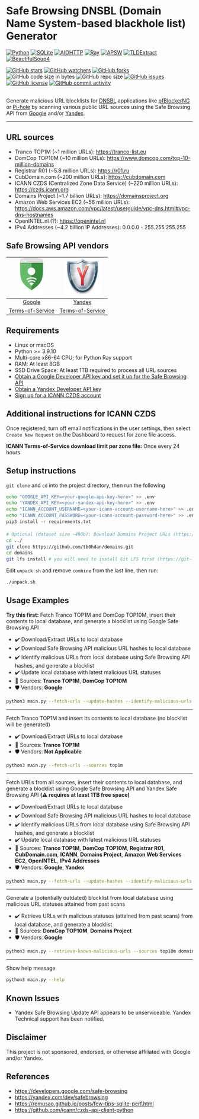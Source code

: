 # Safe Browsing DNSBL (Domain Name System-based blackhole list) Generator

[![Python](https://img.shields.io/badge/Python-FFD43B?style=for-the-badge&logo=python&logoColor=blue)](https://python.org)
[![SQLite](https://img.shields.io/badge/SQLite-07405E?style=for-the-badge&logo=sqlite&logoColor=white)](https://www.sqlite.org)
[![AIOHTTP](https://img.shields.io/badge/AIOHTTP-2C5BB4?style=for-the-badge&logo=aiohttp&logoColor=white)](https://docs.aiohttp.org/en/stable)
[![Ray](https://img.shields.io/badge/Ray-028CF0?style=for-the-badge&logo=ray&logoColor=white)](https://www.ray.io)
[![APSW](https://img.shields.io/badge/APSW-000000?style=for-the-badge)](https://rogerbinns.github.io/apsw)
[![TLDExtract](https://img.shields.io/badge/TLDExtract-000000?style=for-the-badge)](https://github.com/john-kurkowski/tldextract)
[![BeautifulSoup4](https://img.shields.io/badge/BeautifulSoup4-000000?style=for-the-badge)](https://beautiful-soup-4.readthedocs.io)

[![GitHub stars](https://img.shields.io/github/stars/elliotwutingfeng/Safe-Browsing-DNSBL-Generator?style=for-the-badge)](https://github.com/elliotwutingfeng/Safe-Browsing-DNSBL-Generator/stargazers)
[![GitHub watchers](https://img.shields.io/github/watchers/elliotwutingfeng/Safe-Browsing-DNSBL-Generator?style=for-the-badge)](https://github.com/elliotwutingfeng/Safe-Browsing-DNSBL-Generator/watchers)
[![GitHub forks](https://img.shields.io/github/forks/elliotwutingfeng/Safe-Browsing-DNSBL-Generator?style=for-the-badge)](https://github.com/elliotwutingfeng/Safe-Browsing-DNSBL-Generator/network/members)
![GitHub code size in bytes](https://img.shields.io/github/languages/code-size/elliotwutingfeng/Safe-Browsing-DNSBL-Generator?style=for-the-badge)
![GitHub repo size](https://img.shields.io/github/repo-size/elliotwutingfeng/Safe-Browsing-DNSBL-Generator?style=for-the-badge)
[![GitHub issues](https://img.shields.io/github/issues/elliotwutingfeng/Safe-Browsing-DNSBL-Generator?style=for-the-badge)](https://github.com/elliotwutingfeng/Safe-Browsing-DNSBL-Generator/issues)
[![GitHub license](https://img.shields.io/badge/LICENSE-BSD--3--CLAUSE-GREEN?style=for-the-badge)](https://github.com/elliotwutingfeng/GlobalAntiScamOrg-blocklist-scraper/blob/main/LICENSE)
[![GitHub commit activity](https://img.shields.io/github/commit-activity/w/elliotwutingfeng/Safe-Browsing-DNSBL-Generator?style=for-the-badge)](https://github.com/elliotwutingfeng/Safe-Browsing-DNSBL-Generator/commits/master)

\
Generate malicious URL blocklists for [DNSBL](https://en.wikipedia.org/wiki/Domain_Name_System-based_blackhole_list) applications like [pfBlockerNG](https://linuxincluded.com/block-ads-malvertising-on-pfsense-using-pfblockerng-dnsbl) or [Pi-hole](https://pi-hole.net) by scanning various public URL sources using the Safe Browsing API from [Google](https://developers.google.com/safe-browsing) and/or [Yandex](https://yandex.com/dev/safebrowsing).

---

## URL sources

-   Tranco TOP1M (~1 million URLs): <https://tranco-list.eu>
-   DomCop TOP10M (~10 million URLs): <https://www.domcop.com/top-10-million-domains>
-   Registrar R01 (~5.8 million URLs): <https://r01.ru>
-   CubDomain.com (~200 million URLs): <https://cubdomain.com>
-   ICANN CZDS (Centralized Zone Data Service) (~220 million URLs): <https://czds.icann.org>
-   Domains Project (~1.7 billion URLs): <https://domainsproject.org>
-   Amazon Web Services EC2 (~56 million URLs): <https://docs.aws.amazon.com/vpc/latest/userguide/vpc-dns.html#vpc-dns-hostnames>
-   OpenINTEL.nl (?): <https://openintel.nl>
-   IPv4 Addresses (~4.2 billion IP Addresses): 0.0.0.0 - 255.255.255.255

## Safe Browsing API vendors

| <a href="https://developers.google.com/safe-browsing"><img height="100px" src="images/google.svg" alt="Google Safe Browsing API" /></a> | <a href="https://yandex.com/dev/safebrowsing"><img height="100px" src="images/yandex.png" alt="Yandex Safe Browsing API" /></a> |
| :-------------------------------------------------------------------------------------------------------------------------------------: | :-----------------------------------------------------------------------------------------------------------------------------: |
|                                          [Google](https://developers.google.com/safe-browsing)                                          |                                          [Yandex](https://yandex.com/dev/safebrowsing)                                          |
|                                        [Terms-of-Service](https://developers.google.com/safe-browsing/terms)                                         |                                      [Terms-of-Service](https://yandex.ru/legal/yandex_sb_api/?lang=en)                                      |

## Requirements

-   Linux or macOS
-   Python >= 3.9.10
-   Multi-core x86-64 CPU; for Python Ray support
-   RAM: At least 8GB
-   SSD Drive Space: At least 1TB required to process all URL sources
-   [Obtain a Google Developer API key and set it up for the Safe Browsing API](https://developers.google.com/safe-browsing/v4/get-started)
-   [Obtain a Yandex Developer API key](https://yandex.com/dev/safebrowsing)
-   [Sign up for a ICANN CZDS account](https://czds.icann.org)

## Additional instructions for ICANN CZDS

Once registered, turn off email notifications in the user settings,
then select `Create New Request` on the Dashboard to request for zone file access.

**ICANN Terms-of-Service download limit per zone file:** Once every 24 hours

## Setup instructions

`git clone` and `cd` into the project directory, then run the following

```bash
echo "GOOGLE_API_KEY=<your-google-api-key-here>" >> .env
echo "YANDEX_API_KEY=<your-yandex-api-key-here>" >> .env
echo "ICANN_ACCOUNT_USERNAME=<your-icann-account-username-here>" >> .env
echo "ICANN_ACCOUNT_PASSWORD=<your-icann-account-password-here>" >> .env
pip3 install -r requirements.txt

# Optional (dataset size ~49Gb): Download Domains Project URLs (https://domainsproject.org)
cd ../
git clone https://github.com/tb0hdan/domains.git
cd domains
git lfs install # you will need to install Git LFS first (https://git-lfs.github.com)
```

Edit `unpack.sh` and remove `combine` from the last line, then run:

```bash
./unpack.sh
```

## Usage Examples

**Try this first:** Fetch Tranco TOP1M and DomCop TOP10M, insert their contents to local database, and generate a blocklist using Google Safe Browsing API

-   :heavy_check_mark: Download/Extract URLs to local database
-   :heavy_check_mark: Download Safe Browsing API malicious URL hashes to local database
-   :heavy_check_mark: Identify malicious URLs from local database using Safe Browsing API hashes, and generate a blocklist
-   :heavy_check_mark: Update local database with latest malicious URL statuses
-   :memo: Sources: **Tranco TOP1M**, **DomCop TOP10M**
-   :shield: Vendors: **Google**

```bash
python3 main.py --fetch-urls --update-hashes --identify-malicious-urls --sources top1m top10m --vendors google
```

---

Fetch Tranco TOP1M and insert its contents to local database (no blocklist will be generated)

-   :heavy_check_mark: Download/Extract URLs to local database
-   :memo: Sources: **Tranco TOP1M**
-   :shield: Vendors: **Not Applicable**

```bash
python3 main.py --fetch-urls --sources top1m
```

---

Fetch URLs from all sources, insert their contents to local database, and generate a blocklist using Google Safe Browsing API and Yandex Safe Browsing API **(:warning: requires at least 1TB free space)**

-   :heavy_check_mark: Download/Extract URLs to local database
-   :heavy_check_mark: Download Safe Browsing API malicious URL hashes to local database
-   :heavy_check_mark: Identify malicious URLs from local database using Safe Browsing API hashes, and generate a blocklist
-   :heavy_check_mark: Update local database with latest malicious URL statuses
-   :memo: Sources: **Tranco TOP1M**, **DomCop TOP10M**, **Registrar R01**, **CubDomain.com**, **ICANN**, **Domains Project**, **Amazon Web Services EC2**, **OpenINTEL**, **IPv4 Addresses**
-   :shield: Vendors: **Google**, **Yandex**

```bash
python3 main.py --fetch-urls --update-hashes --identify-malicious-urls
```

---

Generate a (potentially outdated) blocklist from local database using malicious URL statuses attained from past scans

-   :heavy_check_mark: Retrieve URLs with malicious statuses (attained from past scans) from local database, and generate a blocklist
-   :memo: Sources: **DomCop TOP10M**, **Domains Project**
-   :shield: Vendors: **Google**

```bash
python3 main.py --retrieve-known-malicious-urls --sources top10m domainsproject --vendors google
```

---

Show help message

```bash
python3 main.py --help
```

## Known Issues

-   Yandex Safe Browsing Update API appears to be unserviceable. Yandex Technical support has been notified.

## Disclaimer

This project is not sponsored, endorsed, or otherwise affiliated with Google and/or Yandex.

## References

-   <https://developers.google.com/safe-browsing>
-   <https://yandex.com/dev/safebrowsing>
-   <https://remusao.github.io/posts/few-tips-sqlite-perf.html>
-   <https://github.com/icann/czds-api-client-python>
